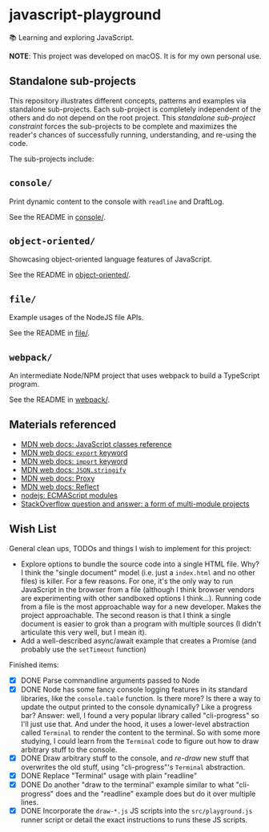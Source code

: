 # javascript-playground

📚 Learning and exploring JavaScript.

**NOTE**: This project was developed on macOS. It is for my own personal use.

## Standalone sub-projects

This repository illustrates different concepts, patterns and examples via standalone sub-projects. Each sub-project is
completely independent of the others and do not depend on the root project. This _standalone sub-project constraint_
forces the sub-projects to be complete and maximizes the reader's chances of successfully running, understanding, and
re-using the code.

The sub-projects include:

## `console/`

Print dynamic content to the console with `readline` and DraftLog.

See the README in [console/](console/). 

## `object-oriented/`

Showcasing object-oriented language features of JavaScript.

See the README in [object-oriented/](object-oriented/). 

## `file/`

Example usages of the NodeJS file APIs.

See the README in [file/](file/).

## `webpack/`

An intermediate Node/NPM project that uses webpack to build a TypeScript program.

See the README in [webpack/](webpack/).

## Materials referenced

* [MDN web docs: JavaScript classes reference](https://developer.mozilla.org/en-US/docs/Web/JavaScript/Reference/Classes)
* [MDN web docs: `export` keyword](https://developer.mozilla.org/en-US/docs/web/javascript/reference/statements/export)
* [MDN web docs: `import` keyword](https://developer.mozilla.org/en-US/docs/Web/JavaScript/Reference/Statements/import)
* [MDN web docs: `JSON.stringify`](https://developer.mozilla.org/en-US/docs/Web/JavaScript/Reference/Global_Objects/JSON/stringify)
* [MDN web docs: Proxy](https://developer.mozilla.org/en-US/docs/Web/JavaScript/Reference/Global_Objects/Proxy)
* [MDN web docs: Reflect](https://developer.mozilla.org/en-US/docs/Web/JavaScript/Reference/Global_Objects/Reflect)
* [nodejs: ECMAScript modules](https://nodejs.org/api/esm.html#esm_enabling)
* [StackOverflow question and answer: a form of multi-module projects](https://stackoverflow.com/a/29787493)


## Wish List
   
General clean ups, TODOs and things I wish to implement for this project:

* Explore options to bundle the source code into a single HTML file. Why? I think the "single document" model (i.e. just
  a `index.html` and no other files) is killer. For a few reasons. For one, it's the only way to run JavaScript in the
  browser from a file (although I think browser vendors are experimenting with other sandboxed options I think...). Running
  code from a file is the most approachable way for a new developer. Makes the project approachable. The second reason
  is that I think a single document is easier to grok than a program with multiple sources (I didn't articulate this very
  well, but I mean it).
* Add a well-described async/await example that creates a Promise (and probably use the `setTimeout` function)

Finished items:

* [x] DONE Parse commandline arguments passed to Node
* [x] DONE Node has some fancy console logging features in its standard libraries, like the `console.table` function. Is there
  more? Is there a way to update the output printed to the console dynamically? Like a progress bar? Answer: well, I found
  a very popular library called "cli-progress" so I'll just use that. And under the hood, it uses a lower-level abstraction
  called `Terminal` to render the content to the terminal. So with some more studying, I could learn from the `Terminal`
  code to figure out how to draw arbitrary stuff to the console.
* [x] DONE Draw arbitrary stuff to the console, and *re-draw* new stuff that overwrites the old stuff, using "cli-progress"'s
  `Terminal` abstraction.  
* [x] DONE Replace "Terminal" usage with plain "readline"
* [x] DONE Do another "draw to the terminal" example similar to what "cli-progress" does and the "readline" example does but do it
  over multiple lines.
* [x] DONE Incorporate the `draw-*.js` JS scripts into the `src/playground.js` runner script or detail the exact instructions to runs
  these JS scripts.
